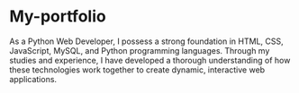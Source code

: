 # My-portfolio
As a Python Web Developer, I possess a strong foundation in HTML, CSS, JavaScript, MySQL, and Python programming languages. Through my studies and experience, I have developed a thorough understanding of how these technologies work together to create dynamic, interactive web applications.
